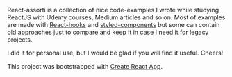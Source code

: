 React-assorti is a collection of nice code-examples I wrote while studying ReactJS with Udemy courses, Medium articles and so on. Most of examples are made with [React-hooks](https://reactjs.org/docs/hooks-intro.html) and [styled-components](https://www.styled-components.com/docs/basics) but some can contain old approaches just to compare and keep it in case I need it for legacy projects.

I did it for personal use, but I would be glad if you will find it useful. 
Cheers!

This project was bootstrapped with [Create React App](https://github.com/facebook/create-react-app).


